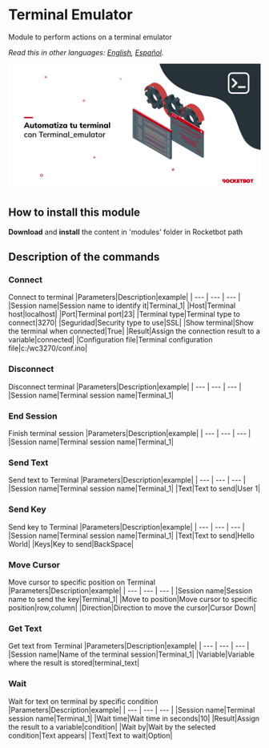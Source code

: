 # Terminal Emulator
  
Module to perform actions on a terminal emulator  

*Read this in other languages: [English](Manual_Terminal_emulator.md), [Español](Manual_Terminal_emulator.es.md).*
  
![banner](imgs/Banner_terminal_emulator.png)
## How to install this module
  
__Download__ and __install__ the content in 'modules' folder in Rocketbot path  



## Description of the commands

### Connect
  
Connect to terminal
|Parameters|Description|example|
| --- | --- | --- |
|Session name|Session name to identify it|Terminal_1|
|Host|Terminal host|localhost|
|Port|Terminal port|23|
|Terminal type|Terminal type to connect|3270|
|Seguridad|Security type to use|SSL|
|Show terminal|Show the terminal when connected|True|
|Result|Assign the connection result to a variable|connected|
|Configuration file|Terminal configuration file|c:/wc3270/conf.ino|

### Disconnect
  
Disconnect terminal
|Parameters|Description|example|
| --- | --- | --- |
|Session name|Terminal session name|Terminal_1|

### End Session
  
Finish terminal session
|Parameters|Description|example|
| --- | --- | --- |
|Session name|Terminal session name|Terminal_1|

### Send Text
  
Send text to Terminal
|Parameters|Description|example|
| --- | --- | --- |
|Session name|Terminal session name|Terminal_1|
|Text|Text to send|User 1|

### Send Key
  
Send key to Terminal
|Parameters|Description|example|
| --- | --- | --- |
|Session name|Terminal session name|Terminal_1|
|Text|Text to send|Hello World|
|Keys|Key to send|BackSpace|

### Move Cursor
  
Move cursor to specific position on Terminal
|Parameters|Description|example|
| --- | --- | --- |
|Session name|Session name to send the key|Terminal_1|
|Move to position|Move cursor to specific position|row,column|
|Direction|Direction to move the cursor|Cursor Down|

### Get Text
  
Get text from Terminal
|Parameters|Description|example|
| --- | --- | --- |
|Session name|Name of the terminal session|Terminal_1|
|Variable|Variable where the result is stored|terminal_text|

### Wait
  
Wait for text on terminal by specific condition
|Parameters|Description|example|
| --- | --- | --- |
|Session name|Terminal session name|Terminal_1|
|Wait time|Wait time in seconds|10|
|Result|Assign the result to a variable|condition|
|Wait by|Wait by the selected condition|Text appears|
|Text|Text to wait|Option|

